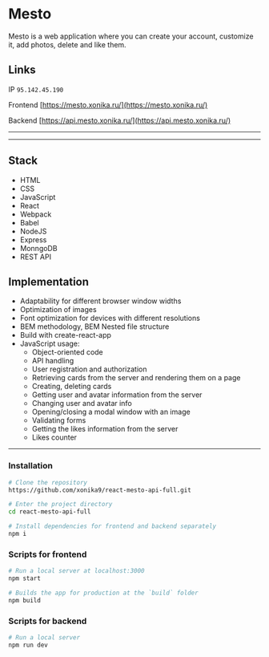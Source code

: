 # Mesto

Mesto is a web application where you can create your account, customize it, add photos, delete and like them.

## Links

IP `95.142.45.190`

Frontend [https://mesto.xonika.ru/](https://mesto.xonika.ru/)

Backend [https://api.mesto.xonika.ru/](https://api.mesto.xonika.ru/)

***

***

## Stack

* HTML
* CSS
* JavaScript
* React
* Webpack
* Babel
* NodeJS
* Express
* MonngoDB
* REST API

## Implementation

* Adaptability for different browser window widths
* Optimization of images
* Font optimization for devices with different resolutions
* BEM methodology, BEM Nested file structure
* Build with create-react-app
* JavaScript usage:
  * Object-oriented code
  * API handling
  * User registration and authorization
  * Retrieving cards from the server and rendering them on a page
  * Creating, deleting cards
  * Getting user and avatar information from the server
  * Changing user and avatar info
  * Opening/closing a modal window with an image
  * Validating forms
  * Getting the likes information from the server
  * Likes counter

***
### Installation

```bash
# Clone the repository
https://github.com/xonika9/react-mesto-api-full.git

# Enter the project directory
cd react-mesto-api-full

# Install dependencies for frontend and backend separately
npm i
```

### Scripts for frontend

```bash
# Run a local server at localhost:3000
npm start

# Builds the app for production at the `build` folder
npm build
```


### Scripts for backend

```bash
# Run a local server
npm run dev
```
